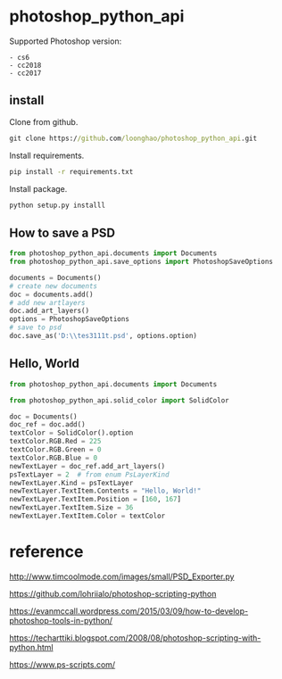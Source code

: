 photoshop_python_api
====================
Supported Photoshop version:

    - cs6
    - cc2018
    - cc2017

install
-------
Clone from github.
```cmd
git clone https://github.com/loonghao/photoshop_python_api.git
```
Install requirements.
```cmd
pip install -r requirements.txt
```
Install package.
```cmd
python setup.py installl
```
How to save a PSD
-----------------
```python
from photoshop_python_api.documents import Documents
from photoshop_python_api.save_options import PhotoshopSaveOptions

documents = Documents()
# create new documents
doc = documents.add()
# add new artlayers
doc.add_art_layers()
options = PhotoshopSaveOptions
# save to psd
doc.save_as('D:\\tes3111t.psd', options.option)
```
Hello, World
------------
```python
from photoshop_python_api.documents import Documents

from photoshop_python_api.solid_color import SolidColor

doc = Documents()
doc_ref = doc.add()
textColor = SolidColor().option
textColor.RGB.Red = 225
textColor.RGB.Green = 0
textColor.RGB.Blue = 0
newTextLayer = doc_ref.add_art_layers()
psTextLayer = 2  # from enum PsLayerKind
newTextLayer.Kind = psTextLayer
newTextLayer.TextItem.Contents = "Hello, World!"
newTextLayer.TextItem.Position = [160, 167]
newTextLayer.TextItem.Size = 36
newTextLayer.TextItem.Color = textColor
```
reference
=========
http://www.timcoolmode.com/images/small/PSD_Exporter.py

https://github.com/lohriialo/photoshop-scripting-python

https://evanmccall.wordpress.com/2015/03/09/how-to-develop-photoshop-tools-in-python/

https://techarttiki.blogspot.com/2008/08/photoshop-scripting-with-python.html

https://www.ps-scripts.com/